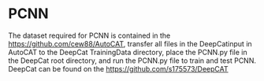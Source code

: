# PCNN
The dataset required for PCNN is contained in the https://github.com/cew88/AutoCAT, transfer all files in the DeepCatinput in AutoCAT to the DeepCat TrainingData directory, place the PCNN.py file in the DeepCat root directory, and run the PCNN.py file to train and test PCNN. DeepCat can be found on the https://github.com/s175573/DeepCAT
